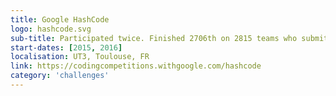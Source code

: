```yaml
---
title: Google HashCode
logo: hashcode.svg
sub-title: Participated twice. Finished 2706th on 2815 teams who submitted a solution.
start-dates: [2015, 2016]
localisation: UT3, Toulouse, FR
link: https://codingcompetitions.withgoogle.com/hashcode
category: 'challenges'
---
```

<!---
Gregoire Boiron <gregoire.boiron@gmail.com>
Copyright (c) 2018 Gregoire Boiron  All Rights Reserved.
--->
